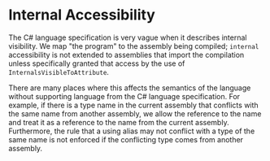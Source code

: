 Internal Accessibility
======================

The C# language specification is very vague when it describes internal visibility.  We map "the program" to the assembly being compiled; `internal` accessibility is not extended to assemblies that import the compilation unless specifically granted that access by the use of `InternalsVisibleToAttribute`.

There are many places where this affects the semantics of the language without supporting language from the C# language specification.  For example, if there is a type name in the current assembly that conflicts with the same name from another assembly, we allow the reference to the name and treat it as a reference to the name from the current assembly. Furthermore, the rule that a using alias may not conflict with a type of the same name is not enforced if the conflicting type comes from another assembly.
